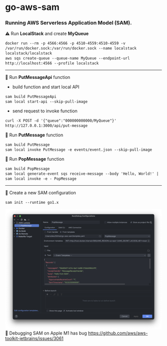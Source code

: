# go-aws-sam

### Running AWS Serverless Application Model (SAM).

⚠️ Run **LocalStack** and create **MyQueue**
```
docker run --rm -p 4566:4566 -p 4510-4559:4510-4559 -v /var/run/docker.sock:/var/run/docker.sock --name localstack localstack/localstack
aws sqs create-queue --queue-name MyQueue --endpoint-url http://localhost:4566 --profile localstack
```
---
📌 Run **PutMessageApi** function
- build function and start local API
```
sam build PutMessageApi
sam local start-api --skip-pull-image
```
- send request to invoke function
```
curl -X POST -d '{"queue":"000000000000/MyQueue"}' http://127.0.0.1:3000/api/put-message
```

📌 Run **PutMessage** function
```
sam build PutMessage
sam local invoke PutMessage -e events/event.json --skip-pull-image
```

📌 Run **PopMessage** function
```
sam build PopMessage
sam local generate-event sqs receive-message --body 'Hello, World!' | sam local invoke -e - PopMessage
```
---
📎 Create a new SAM configuration
```
sam init --runtime go1.x
```
![SAM IDE configuration](sam_ide_run_configuration.png)
🐞 Debugging SAM on Apple M1 has bug https://github.com/aws/aws-toolkit-jetbrains/issues/3061
